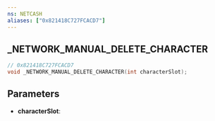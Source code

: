 ```yaml
---
ns: NETCASH
aliases: ["0x821418C727FCACD7"]
---
```

## _NETWORK_MANUAL_DELETE_CHARACTER

```c
// 0x821418C727FCACD7
void _NETWORK_MANUAL_DELETE_CHARACTER(int characterSlot);
```


## Parameters
* **characterSlot**: 

